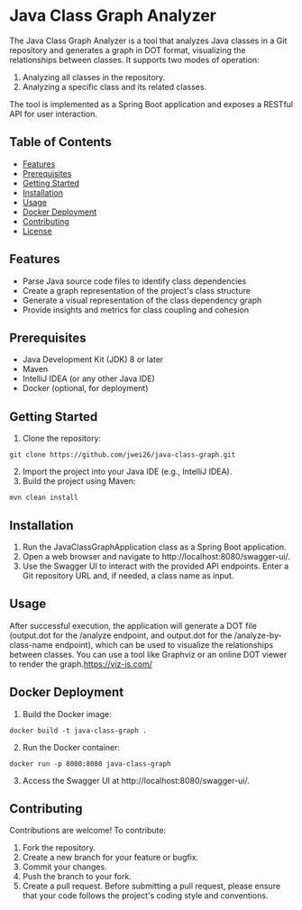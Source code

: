 # Java Class Graph Analyzer

The Java Class Graph Analyzer is a tool that analyzes Java classes in a Git repository and generates a graph in DOT format, visualizing the relationships between classes. It supports two modes of operation:

1. Analyzing all classes in the repository.
2. Analyzing a specific class and its related classes.

The tool is implemented as a Spring Boot application and exposes a RESTful API for user interaction.

## Table of Contents

- [Features](#features)
- [Prerequisites](#prerequisites)
- [Getting Started](#getting-started)
- [Installation](#installation)
- [Usage](#usage)
- [Docker Deployment](#docker-deployment)
- [Contributing](#contributing)
- [License](#license)

## Features

- Parse Java source code files to identify class dependencies
- Create a graph representation of the project's class structure
- Generate a visual representation of the class dependency graph
- Provide insights and metrics for class coupling and cohesion

## Prerequisites

- Java Development Kit (JDK) 8 or later
- Maven
- IntelliJ IDEA (or any other Java IDE)
- Docker (optional, for deployment)

## Getting Started

1. Clone the repository:
```
git clone https://github.com/jwei26/java-class-graph.git
```
2. Import the project into your Java IDE (e.g., IntelliJ IDEA).
3. Build the project using Maven:
```
mvn clean install
```
## Installation
1. Run the JavaClassGraphApplication class as a Spring Boot application.
2. Open a web browser and navigate to http://localhost:8080/swagger-ui/.
3. Use the Swagger UI to interact with the provided API endpoints. Enter a Git repository URL and, if needed, a class name as input.

## Usage
After successful execution, the application will generate a DOT file (output.dot for the /analyze endpoint, and output.dot for the /analyze-by-class-name endpoint), which can be used to visualize the relationships between classes. You can use a tool like Graphviz or an online DOT viewer to render the graph.https://viz-js.com/

## Docker Deployment
1. Build the Docker image:
```
docker build -t java-class-graph .
```
2. Run the Docker container:
```
docker run -p 8080:8080 java-class-graph
```
3. Access the Swagger UI at http://localhost:8080/swagger-ui/.

## Contributing
Contributions are welcome! To contribute:

1. Fork the repository.
2. Create a new branch for your feature or bugfix.
3. Commit your changes.
4. Push the branch to your fork.
5. Create a pull request.
   Before submitting a pull request, please ensure that your code follows the project's coding style and conventions.
